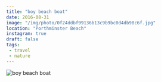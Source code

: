 ```yaml
---
title: "boy beach boat"
date: 2016-08-31
image: "/img/photo/0f24ddbf99136b13c9b9bc0d4db98c6f.jpg"
location: "Porthminster Beach"
instagram: true
draft: false
tags:
 - travel
 - nature
---
```


![boy beach boat](/img/photo/0f24ddbf99136b13c9b9bc0d4db98c6f.jpg)
